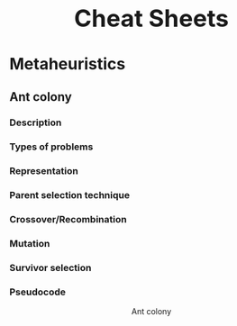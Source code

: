 <h1 align="center" style="font-size:3em">Cheat Sheets</h1>

# Metaheuristics

## Ant colony

### Description

### Types of problems

### Representation

### Parent selection technique

### Crossover/Recombination 

### Mutation

### Survivor selection

### Pseudocode

<p align = "center">Ant colony</p>

```
```

